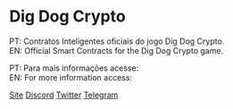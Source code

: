 # Dig Dog Crypto

PT: Contratos Inteligentes oficiais do jogo Dig Dog Crypto.  
EN: Official Smart Contracts for the Dig Dog Crypto game.  

PT: Para mais informações acesse:  
EN: For more information access:  

[Site](https://digdogcrypto.com)
[Discord](https://discord.gg/tqc853vHqy)
[Twitter](https://twitter.com/digdogcrypto)
[Telegram](https://t.me/digdogcrypto)